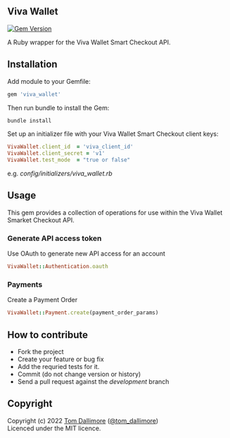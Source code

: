 ## Viva Wallet

[![Gem Version](https://badge.fury.io/rb/viva_wallet.svg)](https://badge.fury.io/rb/viva_wallet)

A Ruby wrapper for the Viva Wallet Smart Checkout API.

## Installation

Add module to your Gemfile:

```ruby
gem 'viva_wallet'
```

Then run bundle to install the Gem:

```sh
bundle install
```

Set up an initializer file with your Viva Wallet Smart Checkout client keys:

```ruby
VivaWallet.client_id  = 'viva_client_id'
VivaWallet.client_secret = 'v1'
VivaWallet.test_mode  = "true or false"
```
e.g. *config/initializers/viva_wallet.rb*

## Usage

This gem provides a collection of operations for use within the Viva Wallet Smarket Checkout API.

### Generate API access token

Use OAuth to generate new API access for an account

```ruby
VivaWallet::Authentication.oauth
````

### Payments

Create a Payment Order

```ruby
VivaWallet::Payment.create(payment_order_params)
````

## How to contribute

* Fork the project
* Create your feature or bug fix
* Add the requried tests for it.
* Commit (do not change version or history)
* Send a pull request against the *development* branch

## Copyright
Copyright (c) 2022 [Tom Dallimore](http://www.tomdallimore.com/?utm_source=viva_wallet&utm_medium=website&utm_campaign=tomdallimore) ([@tom_dallimore](http://twitter.com/tom_dallimore))  
Licenced under the MIT licence.
